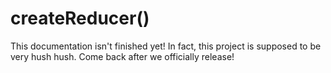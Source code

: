 # createReducer()

This documentation isn't finished yet! In fact, this project is supposed to be very hush hush. Come back after we officially release!
